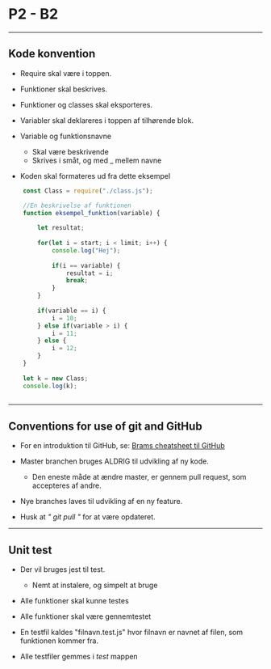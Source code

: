 # P2 - B2   
----------
## Kode konvention


- Require skal være i toppen.
- Funktioner skal beskrives.
- Funktioner og classes skal eksporteres. 
- Variabler skal deklareres i toppen af tilhørende blok. 
- Variable og funktionsnavne
    - Skal være beskrivende
    - Skrives i småt, og med _ mellem navne 


- Koden skal formateres ud fra dette eksempel 
```js
    const Class = require("./class.js");

    //En beskrivelse af funktionen
    function eksempel_funktion(variable) {
    
        let resultat;
        
        for(let i = start; i < limit; i++) {
            console.log("Hej");
            
            if(i == variable) {
                resultat = i; 
                break;
            }
        }
        
        if(variable == i) {
            i = 10;
        } else if(variable > i) {
            i = 11;
        } else {
            i = 12;
        }
    }
    
    let k = new Class;
    console.log(k);
    
```


----------

## Conventions for use of git and GitHub

- For en introduktion til GitHub, se: [Brams cheatsheet til GitHub](https://paper.dropbox.com/doc/Git-cheat-sheet-hRMHn3gcZbv485DFLHQap)
- Master branchen bruges ALDRIG til udvikling af ny kode. 
    - Den eneste måde at ændre master, er gennem pull request, som accepteres af andre. 

- Nye branches laves til udvikling af en ny feature. 
- Husk at _" git pull "_ for at være opdateret. 

----------

## Unit test

- Der vil bruges jest til test. 
    - Nemt at instalere, og simpelt at bruge
    
  
- Alle funktioner skal kunne testes
- Alle funktioner skal være gennemtestet
- En testfil kaldes "filnavn.test.js" hvor filnavn er navnet af filen, som funktionen kommer fra. 
- Alle testfiler gemmes i _test_ mappen
